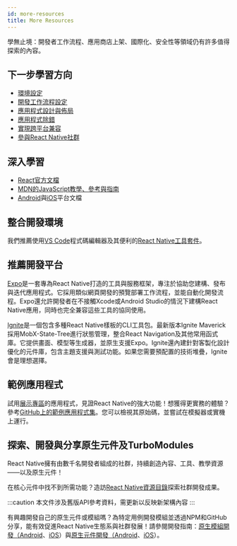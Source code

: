```yaml
---
id: more-resources
title: More Resources
---
```


學無止境：開發者工作流程、應用商店上架、國際化、安全性等領域仍有許多值得探索的內容。

## 下一步學習方向

- [環境設定](environment-setup)
- [開發工作流程設定](running-on-device)
- [應用程式設計與佈局](flexbox)
- [應用程式除錯](debugging)
- [實現跨平台兼容](platform-specific-code)
- [參與React Native社群](/community/overview)

## 深入學習

- [React官方文檔](https://react.dev/learn)
- [MDN的JavaScript教學、參考與指南](https://developer.mozilla.org/en-US/docs/Web/JavaScript)
- [Android](https://developer.android.com/docs)與[iOS](https://developer.apple.com/documentation/uikit)平台文檔

## 整合開發環境

我們推薦使用[VS Code](https://code.visualstudio.com/)程式碼編輯器及其便利的[React Native工具套件](https://marketplace.visualstudio.com/items?itemName=msjsdiag.vscode-react-native)。

## 推薦開發平台

[Expo](https://docs.expo.dev/)是一套專為React Native打造的工具與服務框架，專注於協助您建構、發布與迭代應用程式。它採用類似網頁開發的預覽部署工作流程，並能自動化開發流程。Expo還允許開發者在不接觸Xcode或Android Studio的情況下建構React Native應用，同時也完全兼容這些工具的協同使用。

[Ignite](https://github.com/infinitered/ignite)是一個包含多種React Native樣板的CLI工具包。最新版本Ignite Maverick採用MobX-State-Tree進行狀態管理，整合React Navigation及其他常用函式庫。它提供畫面、模型等生成器，並原生支援Expo。Ignite還內建針對客製化設計優化的元件庫，包含主題支援與測試功能。如果您需要預配置的技術堆疊，Ignite會是理想選擇。

## 範例應用程式

試用[展示專區](https://reactnative.dev/showcase)的應用程式，見證React Native的強大功能！想獲得更實務的體驗？參考[GitHub上的範例應用程式集](https://github.com/ReactNativeNews/React-Native-Apps)。您可以檢視其原始碼，並嘗試在模擬器或實機上運行。

## 探索、開發與分享原生元件及TurboModules

React Native擁有由數千名開發者組成的社群，持續創造內容、工具、教學資源——以及原生元件！

在核心元件中找不到所需功能？造訪[React Native資源目錄](https://reactnative.directory)探索社群開發成果。

:::caution
本文件涉及舊版API參考資料，需更新以反映新架構內容
:::

有興趣開發自己的原生元件或模組嗎？為特定用例開發模組並透過NPM和GitHub分享，能有效促進React Native生態系與社群發展！請參閱開發指南：[原生模組開發（Android](legacy/native-modules-android.md)、[iOS](legacy/native-modules-ios.md)）與[原生元件開發（Android](legacy/native-components-android.md)、[iOS](legacy/native-components-ios.md)）。